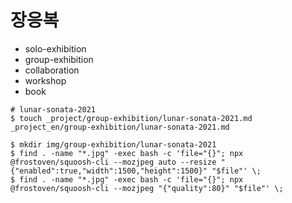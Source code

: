 # 장응복

- solo-exhibition
- group-exhibition
- collaboration
- workshop
- book

```shell
# lunar-sonata-2021
$ touch _project/group-exhibition/lunar-sonata-2021.md _project_en/group-exhibition/lunar-sonata-2021.md

$ mkdir img/group-exhibition/lunar-sonata-2021
$ find . -name "*.jpg" -exec bash -c 'file="{}"; npx @frostoven/squoosh-cli --mozjpeg auto --resize "{"enabled":true,"width":1500,"height":1500}" "$file"' \;
$ find . -name "*.jpg" -exec bash -c 'file="{}"; npx @frostoven/squoosh-cli --mozjpeg "{"quality":80}" "$file"' \;
```
